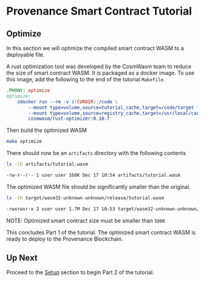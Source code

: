 # Provenance Smart Contract Tutorial

## Optimize

In this section we will optimize the compiled smart contract WASM to a deployable file.

A rust optimization tool was developed by the CosmWasm team to reduce the size of smart contract
WASM. It is packaged as a docker image. To use this image, add the following to the end of the
tutorial `Makefile`.

```Makefile
.PHONY: optimize
optimize:
    @docker run --rm -v $(CURDIR):/code \
		--mount type=volume,source=tutorial_cache,target=/code/target \
		--mount type=volume,source=registry_cache,target=/usr/local/cargo/registry \
		cosmwasm/rust-optimizer:0.10.7
```

Then build the optimized WASM

```bash
make optimize
```

There should now be an `artifacts` directory with the following contents

```bash
ls -lh artifacts/tutorial.wasm

-rw-r--r-- 1 user user 160K Dec 17 10:54 artifacts/tutorial.wasm
```

The optimized WASM file should be significantly smaller than the original.

```bash
ls -lh target/wasm32-unknown-unknown/release/tutorial.wasm

-rwxrwxr-x 2 user user 1.7M Dec 17 10:53 target/wasm32-unknown-unknown/release/tutorial.wasm
```

NOTE: Optimized smart contract size must be smaller than `500K`

This concludes Part 1 of the tutorial. The optimized smart contract WASM is ready to deploy to
the Provenance Blockchain.

## Up Next

Proceed to the [Setup](08-setup.md) section to begin Part 2 of the tutorial.

